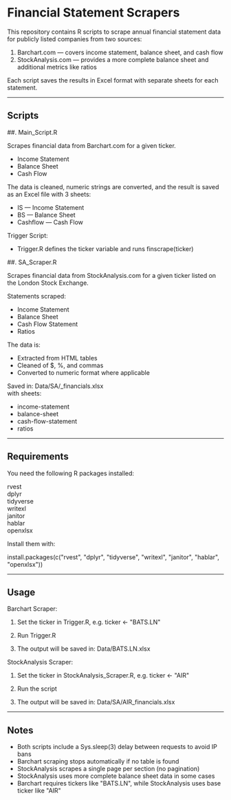 # Financial Statement Scrapers

This repository contains R scripts to scrape annual financial statement data for publicly listed companies from two sources:

1. Barchart.com — covers income statement, balance sheet, and cash flow
2. StockAnalysis.com — provides a more complete balance sheet and additional metrics like ratios

Each script saves the results in Excel format with separate sheets for each statement.

------------------------------------------------------------
Scripts
------------------------------------------------------------

##. Main_Script.R

Scrapes financial data from Barchart.com for a given ticker.

- Income Statement
- Balance Sheet
- Cash Flow

The data is cleaned, numeric strings are converted, and the result is saved as an Excel file with 3 sheets:
- IS — Income Statement
- BS — Balance Sheet
- Cashflow — Cash Flow

Trigger Script:
- Trigger.R defines the ticker variable and runs finscrape(ticker)

##. SA_Scraper.R

Scrapes financial data from StockAnalysis.com for a given ticker listed on the London Stock Exchange.

Statements scraped:
- Income Statement
- Balance Sheet
- Cash Flow Statement
- Ratios

The data is:
- Extracted from HTML tables
- Cleaned of $, %, and commas
- Converted to numeric format where applicable

Saved in:
Data/SA/<TICKER>_financials.xlsx  
with sheets:
- income-statement
- balance-sheet
- cash-flow-statement
- ratios

------------------------------------------------------------
Requirements
------------------------------------------------------------

You need the following R packages installed:

rvest  
dplyr  
tidyverse  
writexl  
janitor  
hablar  
openxlsx

Install them with:

install.packages(c("rvest", "dplyr", "tidyverse", "writexl", "janitor", "hablar", "openxlsx"))

------------------------------------------------------------
Usage
------------------------------------------------------------

Barchart Scraper:
1. Set the ticker in Trigger.R, e.g.
   ticker <- "BATS.LN"

2. Run Trigger.R

3. The output will be saved in:
   Data/BATS.LN.xlsx

StockAnalysis Scraper:
1. Set the ticker in StockAnalysis_Scraper.R, e.g.
   ticker <- "AIR"

2. Run the script

3. The output will be saved in:
   Data/SA/AIR_financials.xlsx

------------------------------------------------------------
Notes
------------------------------------------------------------

- Both scripts include a Sys.sleep(3) delay between requests to avoid IP bans
- Barchart scraping stops automatically if no table is found
- StockAnalysis scrapes a single page per section (no pagination)
- StockAnalysis uses more complete balance sheet data in some cases
- Barchart requires tickers like "BATS.LN", while StockAnalysis uses base ticker like "AIR"
